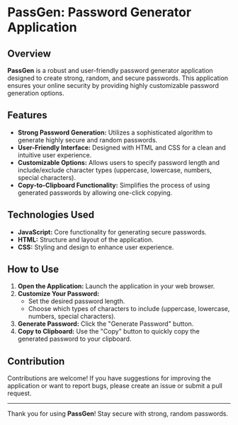 # PassGen: Password Generator Application

## Overview

**PassGen** is a robust and user-friendly password generator application designed to create strong, random, and secure passwords. This application ensures your online security by providing highly customizable password generation options.

## Features

- **Strong Password Generation:** Utilizes a sophisticated algorithm to generate highly secure and random passwords.
- **User-Friendly Interface:** Designed with HTML and CSS for a clean and intuitive user experience.
- **Customizable Options:** Allows users to specify password length and include/exclude character types (uppercase, lowercase, numbers, special characters).
- **Copy-to-Clipboard Functionality:** Simplifies the process of using generated passwords by allowing one-click copying.

## Technologies Used

- **JavaScript:** Core functionality for generating secure passwords.
- **HTML:** Structure and layout of the application.
- **CSS:** Styling and design to enhance user experience.

## How to Use

1. **Open the Application:** Launch the application in your web browser.
2. **Customize Your Password:**
    - Set the desired password length.
    - Choose which types of characters to include (uppercase, lowercase, numbers, special characters).
3. **Generate Password:** Click the "Generate Password" button.
4. **Copy to Clipboard:** Use the "Copy" button to quickly copy the generated password to your clipboard.


## Contribution

Contributions are welcome! If you have suggestions for improving the application or want to report bugs, please create an issue or submit a pull request.

---

Thank you for using **PassGen**! Stay secure with strong, random passwords.